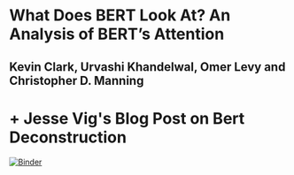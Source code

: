 # What Does BERT Look At? An Analysis of BERT’s Attention

## Kevin Clark, Urvashi Khandelwal, Omer Levy and Christopher D. Manning

# + Jesse Vig's Blog Post on Bert Deconstruction

[![Binder](https://mybinder.org/badge_logo.svg)](https://mybinder.org/v2/gh/francisco-perez-sorrosal/deep-learning-papers/master?filepath=What%20Does%20BERT%20Look%20At/1906.04341.ipynb)